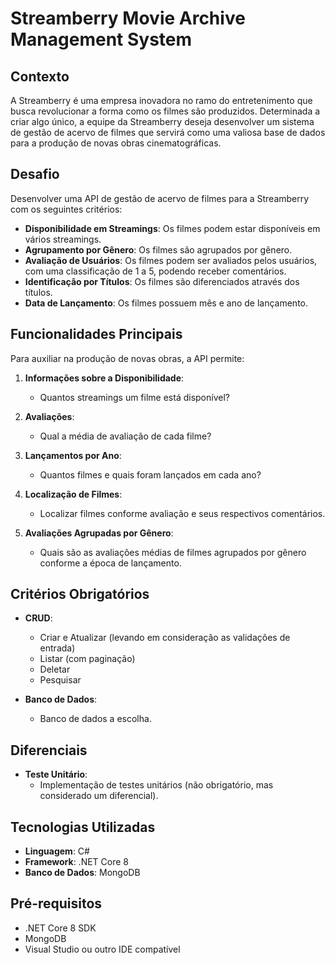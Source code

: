 # Streamberry Movie Archive Management System

## Contexto
A Streamberry é uma empresa inovadora no ramo do entretenimento que busca revolucionar a forma como os filmes são produzidos. Determinada a criar algo único, a equipe da Streamberry deseja desenvolver um sistema de gestão de acervo de filmes que servirá como uma valiosa base de dados para a produção de novas obras cinematográficas.

## Desafio
Desenvolver uma API de gestão de acervo de filmes para a Streamberry com os seguintes critérios:

- **Disponibilidade em Streamings**: Os filmes podem estar disponíveis em vários streamings.
- **Agrupamento por Gênero**: Os filmes são agrupados por gênero.
- **Avaliação de Usuários**: Os filmes podem ser avaliados pelos usuários, com uma classificação de 1 a 5, podendo receber comentários.
- **Identificação por Títulos**: Os filmes são diferenciados através dos títulos.
- **Data de Lançamento**: Os filmes possuem mês e ano de lançamento.

## Funcionalidades Principais

Para auxiliar na produção de novas obras, a API permite:

1. **Informações sobre a Disponibilidade**:
   - Quantos streamings um filme está disponível?
   
2. **Avaliações**:
   - Qual a média de avaliação de cada filme?
   
3. **Lançamentos por Ano**:
   - Quantos filmes e quais foram lançados em cada ano?
   
4. **Localização de Filmes**:
   - Localizar filmes conforme avaliação e seus respectivos comentários.
   
5. **Avaliações Agrupadas por Gênero**:
   - Quais são as avaliações médias de filmes agrupados por gênero conforme a época de lançamento.

## Critérios Obrigatórios

- **CRUD**:
  - Criar e Atualizar (levando em consideração as validações de entrada)
  - Listar (com paginação)
  - Deletar
  - Pesquisar
  
- **Banco de Dados**:
  - Banco de dados a escolha.

## Diferenciais

- **Teste Unitário**:
  - Implementação de testes unitários (não obrigatório, mas considerado um diferencial).

## Tecnologias Utilizadas

- **Linguagem**: C#
- **Framework**: .NET Core 8
- **Banco de Dados**: MongoDB

## Pré-requisitos

- .NET Core 8 SDK
- MongoDB
- Visual Studio ou outro IDE compatível
